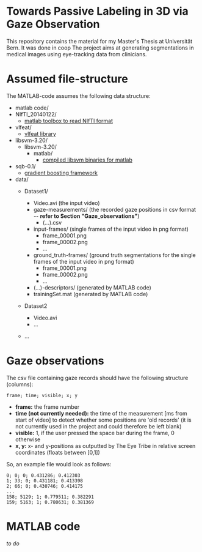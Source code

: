 # Towards Passive Labeling in 3D via Gaze Observation
This repository contains the material for my Master's Thesis at Universität Bern. It was done in coop The project aims at generating segmentations in medical images using eye-tracking data from clinicians.

# Assumed file-structure
The MATLAB-code assumes the following data structure:

- matlab code/ 
- NIfTI_20140122/
  - [matlab toolbox to read NIfTI format](http://ch.mathworks.com/matlabcentral/fileexchange/8797-tools-for-nifti-and-analyze-image)
- vlfeat/
  - [vlfeat library](http://www.vlfeat.org/)
- libsvm-3.20/
  - libsvm-3.20/
    - matlab/
      - [compiled libsvm binaries for matlab](https://www.csie.ntu.edu.tw/~cjlin/libsvm/)
- sqb-0.1/
  - [gradient boosting framework](https://sites.google.com/site/carlosbecker/resources/gradient-boosting-boosted-trees)
- data/
  - Dataset1/
    - Video.avi (the input video)
    - gaze-measurements/ (the recorded gaze positions in csv format -- **refer to Section "Gaze_observations"**)
      - (...).csv
    - input-frames/ (single frames of the input video in png format)
      - frame_00001.png
      - frame_00002.png
      - ...
    - ground_truth-frames/ (ground truth segmentations for the single frames of the input video in png format)
      - frame_00001.png
      - frame_00002.png
      - ...
    - (...)-descriptors/ (generated by MATLAB code)
    - trainingSet.mat (generated by MATLAB code)

  - Dataset2
    - Video.avi
    - ...
  - ...

# Gaze observations #
The csv file containing gaze records should have the following structure (columns):

    frame; time; visible; x; y

- **frame:** the frame number
- **time (not currently needed):** the time of the measurement [ms from start of video] to detect whether some positions are 'old records' (it is not currently used in the project and could therefore be left blank)
- **visible:** 1, if the user pressed the space bar during the frame, 0 otherwise
- **x, y:** x- and y-positions as outputted by The Eye Tribe in relative screen coordinates (floats between [0,1])

So, an example file would look as follows:

    0; 0; 0; 0.431286; 0.412303
    1; 33; 0; 0.431181; 0.413398
    2; 66; 0; 0.430746; 0.414175
    ...
    158; 5129; 1; 0.779511; 0.382291
    159; 5163; 1; 0.780631; 0.381369

# MATLAB code #
*to do*

